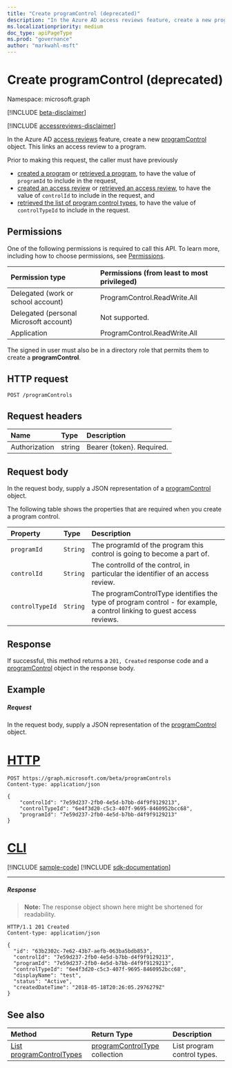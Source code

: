 ```yaml
---
title: "Create programControl (deprecated)"
description: "In the Azure AD access reviews feature, create a new programControl object.  This links an access review to a program."
ms.localizationpriority: medium
doc_type: apiPageType
ms.prod: "governance"
author: "markwahl-msft"
---
```


# Create programControl (deprecated)

Namespace: microsoft.graph

[!INCLUDE [beta-disclaimer](../../includes/beta-disclaimer.md)]

[!INCLUDE [accessreviews-disclaimer](../../includes/accessreviews-disclaimer.md)]

In the Azure AD [access reviews](../resources/accessreviews-root.md) feature, create a new [programControl](../resources/programcontrol.md) object.  This links an access review to a program.

Prior to making this request, the caller must have previously

- [created a program](program-create.md) or [retrieved a program](program-list.md), to have the value of `programId` to include in the request,
- [created an access review](accessreview-create.md) or [retrieved an access review](accessreview-get.md), to have the value of `controlId` to include in the request, and
- [retrieved the list of program control types](programcontroltype-list.md), to have the value of `controlTypeId` to include in the request.


## Permissions
One of the following permissions is required to call this API. To learn more, including how to choose permissions, see [Permissions](/graph/permissions-reference).

|Permission type                        | Permissions (from least to most privileged)              |
|:--------------------------------------|:---------------------------------------------------------|
|Delegated (work or school account)     | ProgramControl.ReadWrite.All  |
|Delegated (personal Microsoft account) | Not supported. |
|Application                            |  ProgramControl.ReadWrite.All  |

The signed in user must also be in a directory role that permits them to create a **programControl**. 

## HTTP request
<!-- { "blockType": "ignored" } -->
```http
POST /programControls
```
## Request headers
| Name         | Type        | Description |
|:-------------|:------------|:------------|
| Authorization | string | Bearer \{token\}. Required. |

## Request body
In the request body, supply a JSON representation of a [programControl](../resources/programcontrol.md) object.

The following table shows the properties that are required when you create a program control.

| Property     | Type        | Description |
|:-------------|:------------|:------------|
| `programId`              |`String`                | The programId of the program this control is going to become a part of.                             |
| `controlId`              |`String`                | The controlId of the control, in particular the identifier of an access review.                                                |
| `controlTypeId`          |`String`                | The programControlType identifies the type of program control - for example, a control linking to guest access reviews. |

## Response
If successful, this method returns a `201, Created` response code and a [programControl](../resources/programcontrol.md) object in the response body.


## Example
##### Request
In the request body, supply a JSON representation of the [programControl](../resources/programcontrol.md) object.


# [HTTP](#tab/http)
<!-- {
  "blockType": "request",
  "name": "create_programControl_from_programControls"
}-->
```http
POST https://graph.microsoft.com/beta/programControls
Content-type: application/json

{
    "controlId": "7e59d237-2fb0-4e5d-b7bb-d4f9f9129213",
    "controlTypeId": "6e4f3d20-c5c3-407f-9695-8460952bcc68",
    "programId": "7e59d237-2fb0-4e5d-b7bb-d4f9f9129213"
}
```

# [CLI](#tab/cli)
[!INCLUDE [sample-code](../includes/snippets/cli/create-programcontrol-from-programcontrols-cli-snippets.md)]
[!INCLUDE [sdk-documentation](../includes/snippets/snippets-sdk-documentation-link.md)]

---

##### Response
>**Note:** The response object shown here might be shortened for readability.
<!-- {
  "blockType": "response",
  "truncated": true,
  "@odata.type": "microsoft.graph.programControl"
} -->
```http
HTTP/1.1 201 Created
Content-type: application/json

{
  "id": "63b2302c-7e62-43b7-aefb-063ba5bdb853",
  "controlId": "7e59d237-2fb0-4e5d-b7bb-d4f9f9129213",
  "programId": "7e59d237-2fb0-4e5d-b7bb-d4f9f9129213",
  "controlTypeId": "6e4f3d20-c5c3-407f-9695-8460952bcc68",
  "displayName": "test",
  "status": "Active",
  "createdDateTime": "2018-05-18T20:26:05.2976279Z"
}
```

## See also

| Method		   | Return Type	|Description|
|:---------------|:--------|:----------|
|[List programControlTypes](../api/programcontroltype-list.md) | [programControlType](../resources/programcontroltype.md) collection| List program control types. |


<!--
{
  "type": "#page.annotation",
  "description": "Create programControl",
  "keywords": "",
  "section": "documentation",
  "tocPath": "",
  "suppressions": [
  ]
}
-->


